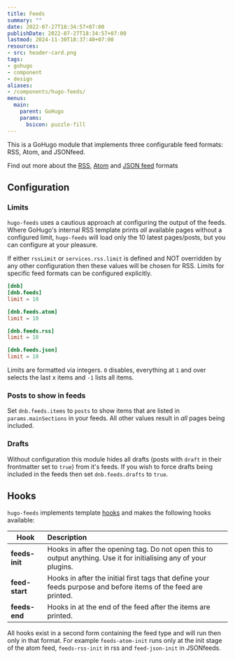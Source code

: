 ```yaml
---
title: Feeds
summary: ""
date: 2022-07-27T18:34:57+07:00
publishDate: 2022-07-27T18:34:57+07:00
lastmod: 2024-11-30T18:37:40+07:00
resources:
- src: header-card.png
tags:
- gohugo
- component
- design
aliases:
- /components/hugo-feeds/
menus:
  main:
    parent: GoHugo
    params:
      bsicon: puzzle-fill
---
```


This is a GoHugo module that implements three configurable feed formats: RSS, Atom, and JSONfeed.

Find out more about the [RSS](https://cyber.harvard.edu/rss/rss.html), [Atom](https://datatracker.ietf.org/doc/html/rfc4287) and [JSON feed](https://www.jsonfeed.org/version/1.1/) formats

## Configuration

### Limits

`hugo-feeds` uses a cautious approach at configuring the output of the feeds. Where GoHugo's internal RSS template prints _all_ available pages without a configured limit, `hugo-feeds` will load only the 10 latest pages/posts, but you can configure at your pleasure.

If either `rssLimit` or `services.rss.limit` is defined and NOT overridden by any other configuration then these values will be chosen for RSS. Limits for specific feed formats can be configured explicitly.

```toml
[dnb]
[dnb.feeds]
limit = 10

[dnb.feeds.atom]
limit = 10

[dnb.feeds.rss]
limit = 10

[dnb.feeds.json]
limit = 10
```

Limits are formatted via integers. `0` disables, everything at `1` and over selects the last x items and `-1` lists all items.

### Posts to show in feeds

Set `dnb.feeds.items` to `posts` to show items that are listed in `params.mainSections` in your feeds. All other values result in _all_ pages being included.

### Drafts

Without configuration this module hides all drafts (posts with `draft` in their frontmatter set to `true`) from it's feeds. If you wish to force drafts being included in the feeds then set `dnb.feeds.drafts` to `true`.

## Hooks

`hugo-feeds` implements template [hooks](https://github.com/davidsneighbour/hugo-modules/modules/hooks) and makes the following hooks available:

| Hook           | Description                                                                                                       |
| -------------- | :---------------------------------------------------------------------------------------------------------------- |
| **feeds-init** | Hooks in after the opening tag. Do not open this to output anything. Use it for initialising any of your plugins. |
| **feed-start** | Hooks in after the initial first tags that define your feeds purpose and before items of the feed are printed.    |
| **feeds-end**  | Hooks in at the end of the feed after the items are printed.                                                      |

All hooks exist in a second form containing the feed type and will run then only in that format. For example `feeds-atom-init` runs only at the init stage of the atom feed, `feeds-rss-init` in rss and `feed-json-init` in JSONfeeds.

